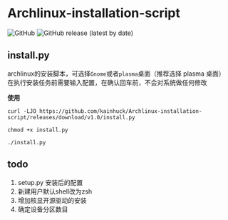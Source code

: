 # Archlinux-installation-script

![GitHub](https://img.shields.io/github/license/kainhuck/Archlinux-installation-script?style=for-the-badge) ![GitHub release (latest by date)](https://img.shields.io/github/v/release/kainhuck/Archlinux-installation-script?style=for-the-badge)

## install.py

archlinux的安装脚本，可选择`Gnome`或者`plasma`桌面（推荐选择 plasma 桌面）
在执行安装任务前需要输入配置，在确认回车前，不会对系统做任何修改

**使用**

```shell
curl -LJO https://github.com/kainhuck/Archlinux-installation-script/releases/download/v1.0/install.py

chmod +x install.py

./install.py
```

## todo

1. setup.py  安装后的配置
2. 新建用户默认shell改为zsh
3. 增加核显开源驱动的安装
4. 确定设备分区数目